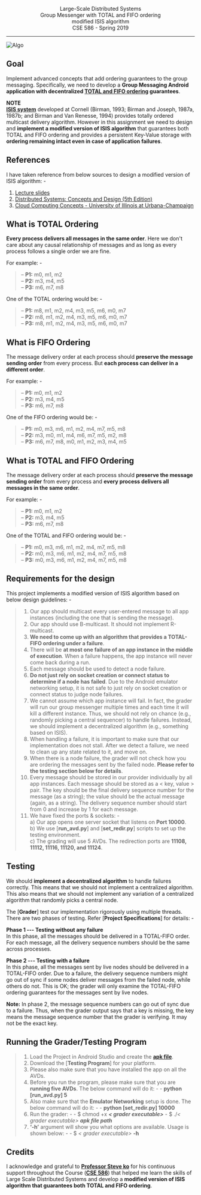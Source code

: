 <p align="center">
Large-Scale Distributed Systems</br>
Group Messenger with TOTAL and FIFO ordering</br>
modified ISIS algorithm</br>
CSE 586 - Spring 2019
</p>

---------------

![Algo](https://github.com/ramanpreet1990/CSE_586_Group_Messenger_TOTAL_FIFO_Ordering/blob/master/Resources/ISIS_Algorithm_Working.gif) 

Goal
------
Implement advanced concepts that add ordering guarantees to the group messaging. Specifically, we need to develop a **Group Messaging Android application with decentralized [TOTAL and FIFO ordering](https://www.youtube.com/watch?v=qhL7GW1KOj8) guarantees**. 

**NOTE**</br>
[**ISIS system**](http://webcache.googleusercontent.com/search?q=cache:3rOwsftQvYoJ:www.cs.cornell.edu/home/rvr/sys/p79-birman.pdf+&cd=1&hl=en&ct=clnk&gl=us&client=safari) developed at Cornell (Birman, 1993; Birman and Joseph, 1987a, 1987b; and Birman and Van Renesse, 1994) provides totally ordered multicast delivery algorithm. However in this assignment we need to design and **implement a modified version of ISIS algorithm** that guarantees both TOTAL and FIFO ordering and provides a persistent Key-Value storage with **ordering remaining intact even in case of application failures**.


References
---------------
I have taken reference from below sources to design a modified version of ISIS algorithm: -</br>
1. [Lecture slides](http://www.cse.buffalo.edu/~stevko/courses/cse486/spring19/lectures/12-multicast2.pdf)</br>
2. [Distributed Systems: Concepts and Design (5th Edition) ](https://www.pearsonhighered.com/program/Coulouris-Distributed-Systems-Concepts-and-Design-5th-Edition/PGM85317.html)</br>
3. [Cloud Computing Concepts - University of Illinois at Urbana-Champaign](https://www.coursera.org/learn/cloud-computing)


What is TOTAL Ordering
----------------------------------
**Every process delivers all messages in the same order**. Here we don't care about any causal relationship of messages and as long as every process follows a single order we are fine.

For example: -</br>
> –  **P1:** m0, m1, m2</br>
> –  **P2:** m3, m4, m5</br>
> –  **P3:** m6, m7, m8</br>

One of the TOTAL ordering would be: - </br>
> –  **P1:** m8, m1, m2, m4, m3, m5, m6, m0, m7</br>
> –  **P2:** m8, m1, m2, m4, m3, m5, m6, m0, m7</br>
> –  **P3:** m8, m1, m2, m4, m3, m5, m6, m0, m7</br>


What is FIFO Ordering
-------------------------------
The message delivery order at each process should **preserve the message sending order** from every process. But **each process can deliver in a different order**.

For example: -</br>
> –  **P1:** m0, m1, m2</br>
> –  **P2:** m3, m4, m5</br>
> –  **P3:** m6, m7, m8</br>

One of the FIFO ordering would be: - </br>
> –  **P1:** m0, m3, m6, m1, m2, m4, m7, m5, m8</br>
> –  **P2:** m3, m0, m1, m4, m6, m7, m5, m2, m8</br>
> –  **P3:** m6, m7, m8, m0, m1, m2, m3, m4, m5</br>


What is TOTAL and FIFO Ordering
-----------------------------------------------
The message delivery order at each process should **preserve the message sending order** from every process and  **every process delivers all messages in the same order**.

For example: -</br>
> –  **P1:** m0, m1, m2</br>
> –  **P2:** m3, m4, m5</br>
> –  **P3:** m6, m7, m8</br>

One of the TOTAL and FIFO ordering would be: - </br>
> –  **P1:** m0, m3, m6, m1, m2, m4, m7, m5, m8</br>
> –  **P2:** m0, m3, m6, m1, m2, m4, m7, m5, m8</br>
> –  **P3:** m0, m3, m6, m1, m2, m4, m7, m5, m8</br>


Requirements for the design
----------------------------------------
This project implements a modified version of ISIS algorithm based on below design guidelines: -

> 1. Our app should multicast every user-entered message to all app instances (including the one that is sending the message). 
> 2. Our app should use B-multicast. It should not implement R-multicast.
> 3. **We need to come up with an algorithm that provides a TOTAL-FIFO ordering under a failure**.
> 4. There will be **at most one failure of an app instance in the middle of execution**.  When a failure happens, the app instance will never come back during a run.
> 5. Each message should be used to detect a node failure.
> 6. **Do not just rely on socket creation or connect status to determine if a node has failed**. Due to the Android emulator networking setup, it is not safe to just rely on socket creation or connect status to judge node failures.
> 7. We cannot assume which app instance will fail. In fact, the grader will run our group messenger multiple times and each time it will kill a different instance. Thus, we should not rely on chance (e.g., randomly picking a central sequencer) to handle failures. Instead, we should implement a decentralized algorithm (e.g., something based on ISIS).
> 8. When handling a failure, it is important to make sure that our implementation does not stall. After we detect a failure, we need to clean up any state related to it, and move on.
> 9. When there is a node failure, the grader will not check how you are ordering the messages sent by the failed node. **Please refer to the testing section below for details**.
> 10. Every message should be stored in our provider individually by all app instances. Each message should be stored as a < key, value > pair. The key should be the final delivery sequence number for the message (as a string); the value should be the actual message (again, as a string). The delivery sequence number should start from 0 and increase by 1 for each message.
> 11. We have fixed the ports & sockets: -</br>
	a) Our app opens one server socket that listens on **Port 10000**.</br>
	b) We use [**run_avd.py**] and [**set_redir.py**] scripts to set up the testing environment. </br>
	c) The grading will use 5 AVDs. The redirection ports are **11108, 11112, 11116, 11120, and 11124**.


Testing
----------
We should **implement a decentralized algorithm** to handle failures correctly. This means that we should not implement a centralized algorithm. This also means that we should not implement any variation of a centralized algorithm that randomly picks a central node. 

The  [**Grader**] test our implementation rigorously using multiple threads. There are two phases of testing. Refer [**Project Specifications**] for details: - 


**Phase 1 --- Testing without any failure**</br>
In this phase, all the messages should be delivered in a TOTAL-FIFO order. For each message, all the delivery sequence numbers should be the same across processes.

**Phase 2 --- Testing with a failure**</br>
In this phase, all the messages sent by live nodes should be delivered in a TOTAL-FIFO order. Due to a failure, the delivery sequence numbers might go out of sync if some nodes deliver messages from the failed node, while others do not. This is OK; the grader will only examine the TOTAL-FIFO ordering guarantees for the messages sent by live nodes. 

**Note:** In phase 2, the message sequence numbers can go out of sync due to a failure. Thus, when the grader output says that a key is missing, the key means the message sequence number that the grader is verifying. It may not be the exact key.


Running the Grader/Testing Program
----------------------------------------------------
> 1. Load the Project in Android Studio and create the [**apk file**](https://developer.android.com/studio/run/index.html).
> 2. Download  the [**Testing Program**] for your platform.
> 3. Please also make sure that you have installed the app on all the AVDs.
> 4. Before you run the program, please make sure that you are **running five AVDs**. The below command will do it: -
	- **python [run_avd.py] 5**
> 5. Also make sure that the **Emulator Networking** setup is done. The below command will do it: -
	- **python [set_redir.py] 10000**
> 6.  Run the grader: -
	- $ chmod +x ***< grader executable>***
    - $ ./*< grader executable>* ***apk file path***
> 6. **‘-h’** argument will show you what options are available. Usage is shown below: -
	- $ *< grader executable>*  **-h**


Credits
-------

I acknowledge and grateful to [**Professor Steve ko**](https://nsr.cse.buffalo.edu/?page_id=272) for his continuous support throughout the Course ([**CSE 586**](http://www.cse.buffalo.edu/~stevko/courses/cse486/spring16/)) that helped me learn the skills of Large Scale Distributed Systems and develop a **modified version of ISIS algorithm that guarantees both TOTAL and FIFO ordering**.

